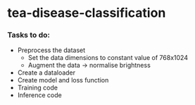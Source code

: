 # tea-disease-classification

### Tasks to do:
- Preprocess the dataset
    - Set the data dimensions to constant value of 768x1024
    - Augment the data -> normalise brightness
- Create a dataloader
- Create model and loss function
- Training code
- Inference code